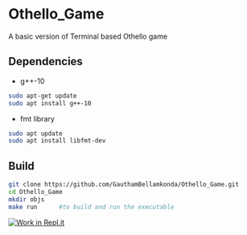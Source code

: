 
# Othello_Game

A basic version of Terminal based Othello game

## Dependencies
- g++-10
```sh
sudo apt-get update
sudo apt install g++-10
```
- fmt library
```sh
sudo apt update
sudo apt install libfmt-dev
```

## Build
```sh
git clone https://github.com/GauthamBellamkonda/Othello_Game.git
cd Othello_Game
mkdir objs
make run      #to build and run the executable
```
[![Work in Repl.it](https://classroom.github.com/assets/work-in-replit-14baed9a392b3a25080506f3b7b6d57f295ec2978f6f33ec97e36a161684cbe9.svg)](https://classroom.github.com/online_ide?assignment_repo_id=402094&assignment_repo_type=GroupAssignmentRepo)

